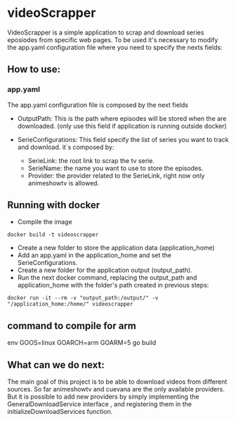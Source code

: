 # videoScrapper

VideoScrapper is a simple application to scrap and download series eposiodes from specific web pages.
To be used it's necessary to modify the app.yaml configuration file where you need to specify the nexts fields:
## How to use:
### app.yaml
The app.yaml configuration file is composed by the next fields
- OutputPath: This is the path where episodes will be stored  when the are downloaded. (only use this field if application is running outside docker)

- SerieConfigurations: This field specify the list of series you want to track and download. it`s composed by:
  - SerieLink: the root link to scrap the tv serie.
  - SerieName: the name you want to use to store the episodes.
  - Provider:  the provider related to the SerieLink, right now only animeshowtv is allowed.



## Running with docker
- Compile the image
 
 ```docker build -t videoscrapper```

- Create a new folder  to store the application data (application_home)
- Add an app.yaml in the application_home and  set the SerieConfigurations.
- Create a new folder for the application output (output_path).
- Run the next docker command, replacing the output_path and application_home with the folder's path  created in previous steps:


```docker run -it --rm -v "output_path:/output/" -v "/application_home:/home/" videoscrapper```


## command to compile for arm

env GOOS=linux GOARCH=arm GOARM=5 go build


## What can we do next:

The main goal of this project is to be able to download videos from different sources. So far animeshowtv and cuevana are the only available providers. But it is possible to add new providers by simply implementing the GeneralDownloadService interface , and registering them in the initializeDownloadServices function. 
